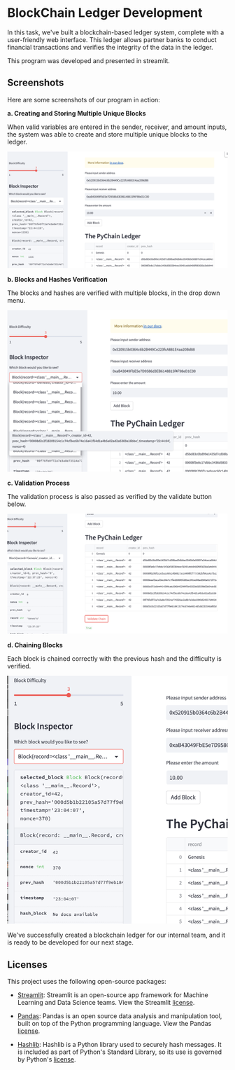 # BlockChain Ledger Development

In this task, we've built a blockchain-based ledger system, complete with a user-friendly web interface. This ledger allows partner banks to conduct financial transactions and verifies the integrity of the data in the ledger. 

This program was developed and presented in streamlit.

## Screenshots

Here are some screenshots of our program in action:

**a. Creating and Storing Multiple Unique Blocks**

When valid variables are entered in the sender, receiver, and amount inputs, the system was able to create and store multiple unique blocks to the ledger.

![Creating and Storing Blocks](./Pics/creating_storing_blocks.png)

**b. Blocks and Hashes Verification**

The blocks and hashes are verified with multiple blocks, in the drop down menu.

![Block and Hashes Verification](./Pics/block_hashes_verification.png)

**c. Validation Process**

The validation process is also passed as verified by the validate button below.

![Validation Process](./Pics/validation_process.png)

**d. Chaining Blocks**

Each block is chained correctly with the previous hash and the difficulty is verified.

![Chaining Blocks](./Pics/chaining_blocks.png)

We've successfully created a blockchain ledger for our internal team, and it is ready to be developed for our next stage.

## Licenses

This project uses the following open-source packages:

- [Streamlit](https://streamlit.io/): Streamlit is an open-source app framework for Machine Learning and Data Science teams. View the Streamlit [license](https://github.com/streamlit/streamlit/blob/develop/LICENSE).

- [Pandas](https://pandas.pydata.org/): Pandas is an open source data analysis and manipulation tool, built on top of the Python programming language. View the Pandas [license](https://github.com/pandas-dev/pandas/blob/master/LICENSE).

- [Hashlib](https://docs.python.org/3/library/hashlib.html): Hashlib is a Python library used to securely hash messages. It is included as part of Python's Standard Library, so its use is governed by Python's [license](https://docs.python.org/3/license.html).
